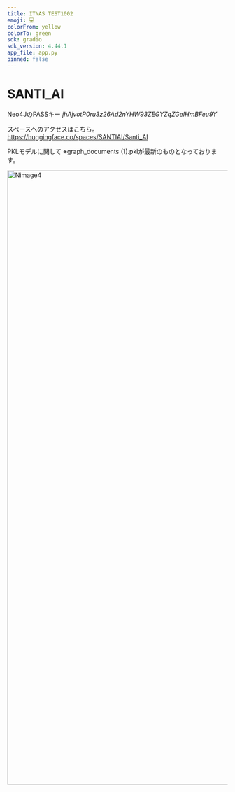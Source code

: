```yaml
---
title: ITNAS TEST1002
emoji: 💻
colorFrom: yellow
colorTo: green
sdk: gradio
sdk_version: 4.44.1
app_file: app.py
pinned: false
---
```



# SANTI_AI
Neo4JのPASSキー
*jhAjvotP0ru3z26Ad2nYHW93ZEGYZqZGeIHmBFeu9Y*

スペースへのアクセスはこちら。
https://huggingface.co/spaces/SANTIAI/Santi_AI 

PKLモデルに関して
※graph_documents (1).pklが最新のものとなっております。


<img width="1405" alt="Nimage4" src="https://github.com/user-attachments/assets/5616ba06-4818-4434-8a22-80c69bb4b1af">
